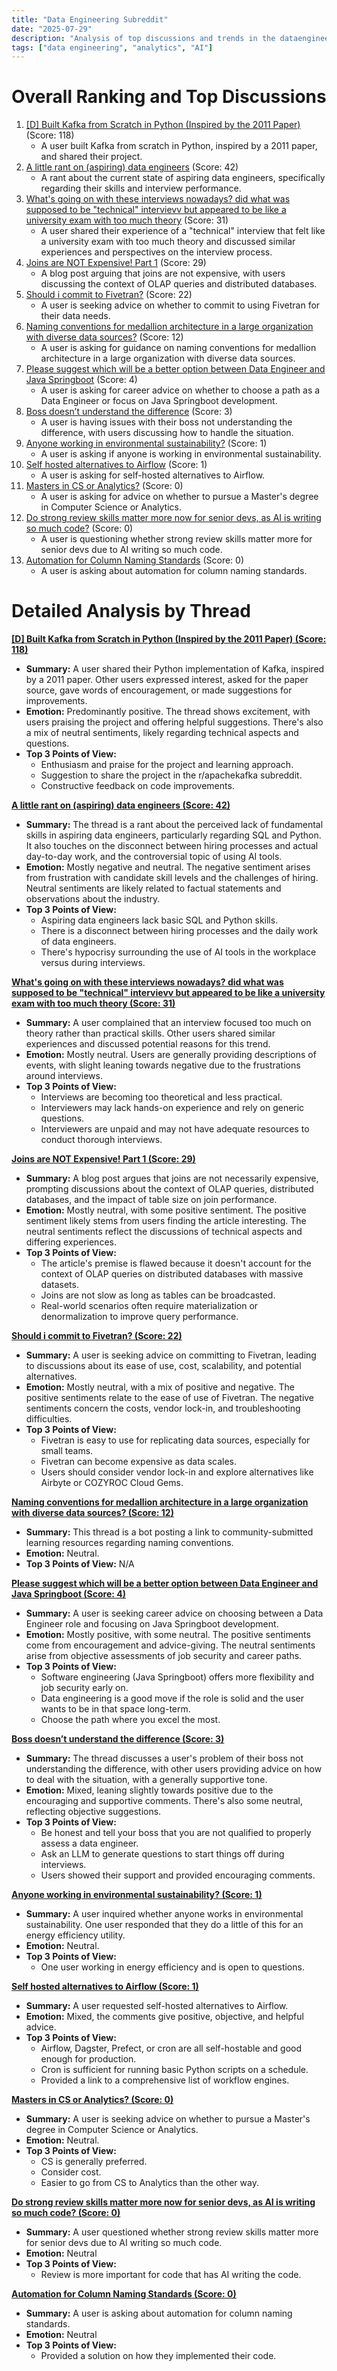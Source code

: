 ```yaml
---
title: "Data Engineering Subreddit"
date: "2025-07-29"
description: "Analysis of top discussions and trends in the dataengineering subreddit"
tags: ["data engineering", "analytics", "AI"]
---
```


# Overall Ranking and Top Discussions
1.  [[D] Built Kafka from Scratch in Python (Inspired by the 2011 Paper)](https://i.redd.it/mltsjhwb1tff1.png) (Score: 118)
    *   A user built Kafka from scratch in Python, inspired by a 2011 paper, and shared their project.
2.  [A little rant on (aspiring) data engineers](https://www.reddit.com/r/dataengineering/comments/1mce29s/a_little_rant_on_aspiring_data_engineers/) (Score: 42)
    *   A rant about the current state of aspiring data engineers, specifically regarding their skills and interview performance.
3.  [What's going on with these interviews nowadays? did what was supposed to be "technical" intervievv but appeared to be like a university exam with too much theory](https://www.reddit.com/r/dataengineering/comments/1mc5pnc/whats_going_on_with_these_interviews_nowadays_did/) (Score: 31)
    *   A user shared their experience of a "technical" interview that felt like a university exam with too much theory and discussed similar experiences and perspectives on the interview process.
4.  [Joins are NOT Expensive! Part 1](https://database-doctor.com/posts/joins-are-not-expensive.html) (Score: 29)
    *   A blog post arguing that joins are not expensive, with users discussing the context of OLAP queries and distributed databases.
5.  [Should i commit to Fivetran?](https://www.reddit.com/r/dataengineering/comments/1mc1k9c/should_i_commit_to_fivetran/) (Score: 22)
    *   A user is seeking advice on whether to commit to using Fivetran for their data needs.
6.  [Naming conventions for medallion architecture in a large organization with diverse data sources?](https://www.reddit.com/r/dataengineering/comments/1mc8gpz/naming_conventions_for_medallion_architecture_in/) (Score: 12)
    *   A user is asking for guidance on naming conventions for medallion architecture in a large organization with diverse data sources.
7.  [Please suggest which will be a better option between Data Engineer and Java Springboot](https://www.reddit.com/r/dataengineering/comments/1mckr0s/please_suggest_which_will_be_a_better_option/) (Score: 4)
    *   A user is asking for career advice on whether to choose a path as a Data Engineer or focus on Java Springboot development.
8.  [Boss doesn’t understand the difference](https://www.reddit.com/r/dataengineering/comments/1mcl3tn/boss_doesnt_understand_the_difference/) (Score: 3)
    *   A user is having issues with their boss not understanding the difference, with users discussing how to handle the situation.
9.  [Anyone working in environmental sustainability?](https://www.reddit.com/r/dataengineering/comments/1mcb8mf/anyone_working_in_environmental_sustainability/) (Score: 1)
    *   A user is asking if anyone is working in environmental sustainability.
10. [Self hosted alternatives to Airflow](https://www.reddit.com/r/dataengineering/comments/1mcg336/self_hosted_alternatives_to_airflow/) (Score: 1)
    *   A user is asking for self-hosted alternatives to Airflow.
11. [Masters in CS or Analytics?](https://www.reddit.com/r/dataengineering/comments/1mc1zes/masters_in_cs_or_analytics/) (Score: 0)
    *   A user is asking for advice on whether to pursue a Master's degree in Computer Science or Analytics.
12. [Do strong review skills matter more now for senior devs, as AI is writing so much code?](https://www.reddit.com/r/dataengineering/comments/1mc9a6w/do_strong_review_skills_matter_more_now_for/) (Score: 0)
    *   A user is questioning whether strong review skills matter more for senior devs due to AI writing so much code.
13. [Automation for Column Naming Standards](https://www.reddit.com/r/dataengineering/comments/1mcf3en/automation_for_column_naming_standards/) (Score: 0)
    *   A user is asking about automation for column naming standards.

# Detailed Analysis by Thread
**[[D] Built Kafka from Scratch in Python (Inspired by the 2011 Paper) (Score: 118)](https://i.redd.it/mltsjhwb1tff1.png)**
*  **Summary:** A user shared their Python implementation of Kafka, inspired by a 2011 paper. Other users expressed interest, asked for the paper source, gave words of encouragement, or made suggestions for improvements.
*  **Emotion:** Predominantly positive. The thread shows excitement, with users praising the project and offering helpful suggestions. There's also a mix of neutral sentiments, likely regarding technical aspects and questions.
*  **Top 3 Points of View:**
    *   Enthusiasm and praise for the project and learning approach.
    *   Suggestion to share the project in the r/apachekafka subreddit.
    *   Constructive feedback on code improvements.

**[A little rant on (aspiring) data engineers (Score: 42)](https://www.reddit.com/r/dataengineering/comments/1mce29s/a_little_rant_on_aspiring_data_engineers/)**
*  **Summary:** The thread is a rant about the perceived lack of fundamental skills in aspiring data engineers, particularly regarding SQL and Python. It also touches on the disconnect between hiring processes and actual day-to-day work, and the controversial topic of using AI tools.
*  **Emotion:** Mostly negative and neutral. The negative sentiment arises from frustration with candidate skill levels and the challenges of hiring. Neutral sentiments are likely related to factual statements and observations about the industry.
*  **Top 3 Points of View:**
    *   Aspiring data engineers lack basic SQL and Python skills.
    *   There is a disconnect between hiring processes and the daily work of data engineers.
    *   There's hypocrisy surrounding the use of AI tools in the workplace versus during interviews.

**[What's going on with these interviews nowadays? did what was supposed to be "technical" intervievv but appeared to be like a university exam with too much theory (Score: 31)](https://www.reddit.com/r/dataengineering/comments/1mc5pnc/whats_going_on_with_these_interviews_nowadays_did/)**
*  **Summary:** A user complained that an interview focused too much on theory rather than practical skills. Other users shared similar experiences and discussed potential reasons for this trend.
*  **Emotion:** Mostly neutral. Users are generally providing descriptions of events, with slight leaning towards negative due to the frustrations around interviews.
*  **Top 3 Points of View:**
    *   Interviews are becoming too theoretical and less practical.
    *   Interviewers may lack hands-on experience and rely on generic questions.
    *   Interviewers are unpaid and may not have adequate resources to conduct thorough interviews.

**[Joins are NOT Expensive! Part 1 (Score: 29)](https://database-doctor.com/posts/joins-are-not-expensive.html)**
*  **Summary:** A blog post argues that joins are not necessarily expensive, prompting discussions about the context of OLAP queries, distributed databases, and the impact of table size on join performance.
*  **Emotion:** Mostly neutral, with some positive sentiment. The positive sentiment likely stems from users finding the article interesting. The neutral sentiments reflect the discussions of technical aspects and differing experiences.
*  **Top 3 Points of View:**
    *   The article's premise is flawed because it doesn't account for the context of OLAP queries on distributed databases with massive datasets.
    *   Joins are not slow as long as tables can be broadcasted.
    *   Real-world scenarios often require materialization or denormalization to improve query performance.

**[Should i commit to Fivetran? (Score: 22)](https://www.reddit.com/r/dataengineering/comments/1mc1k9c/should_i_commit_to_fivetran/)**
*  **Summary:** A user is seeking advice on committing to Fivetran, leading to discussions about its ease of use, cost, scalability, and potential alternatives.
*  **Emotion:** Mostly neutral, with a mix of positive and negative. The positive sentiments relate to the ease of use of Fivetran. The negative sentiments concern the costs, vendor lock-in, and troubleshooting difficulties.
*  **Top 3 Points of View:**
    *   Fivetran is easy to use for replicating data sources, especially for small teams.
    *   Fivetran can become expensive as data scales.
    *   Users should consider vendor lock-in and explore alternatives like Airbyte or COZYROC Cloud Gems.

**[Naming conventions for medallion architecture in a large organization with diverse data sources? (Score: 12)](https://www.reddit.com/r/dataengineering/comments/1mc8gpz/naming_conventions_for_medallion_architecture_in/)**
*  **Summary:** This thread is a bot posting a link to community-submitted learning resources regarding naming conventions.
*  **Emotion:** Neutral.
*  **Top 3 Points of View:** N/A

**[Please suggest which will be a better option between Data Engineer and Java Springboot (Score: 4)](https://www.reddit.com/r/dataengineering/comments/1mckr0s/please_suggest_which_will_be_a_better_option/)**
*  **Summary:** A user is seeking career advice on choosing between a Data Engineer role and focusing on Java Springboot development.
*  **Emotion:** Mostly positive, with some neutral. The positive sentiments come from encouragement and advice-giving. The neutral sentiments arise from objective assessments of job security and career paths.
*  **Top 3 Points of View:**
    *   Software engineering (Java Springboot) offers more flexibility and job security early on.
    *   Data engineering is a good move if the role is solid and the user wants to be in that space long-term.
    *   Choose the path where you excel the most.

**[Boss doesn’t understand the difference (Score: 3)](https://www.reddit.com/r/dataengineering/comments/1mcl3tn/boss_doesnt_understand_the_difference/)**
*  **Summary:** The thread discusses a user's problem of their boss not understanding the difference, with other users providing advice on how to deal with the situation, with a generally supportive tone.
*  **Emotion:** Mixed, leaning slightly towards positive due to the encouraging and supportive comments. There's also some neutral, reflecting objective suggestions.
*  **Top 3 Points of View:**
    *   Be honest and tell your boss that you are not qualified to properly assess a data engineer.
    *   Ask an LLM to generate questions to start things off during interviews.
    *   Users showed their support and provided encouraging comments.

**[Anyone working in environmental sustainability? (Score: 1)](https://www.reddit.com/r/dataengineering/comments/1mcb8mf/anyone_working_in_environmental_sustainability/)**
*  **Summary:** A user inquired whether anyone works in environmental sustainability. One user responded that they do a little of this for an energy efficiency utility.
*  **Emotion:** Neutral.
*  **Top 3 Points of View:**
    * One user working in energy efficiency and is open to questions.

**[Self hosted alternatives to Airflow (Score: 1)](https://www.reddit.com/r/dataengineering/comments/1mcg336/self_hosted_alternatives_to_airflow/)**
*  **Summary:** A user requested self-hosted alternatives to Airflow.
*  **Emotion:** Mixed, the comments give positive, objective, and helpful advice.
*  **Top 3 Points of View:**
    *   Airflow, Dagster, Prefect, or cron are all self-hostable and good enough for production.
    *   Cron is sufficient for running basic Python scripts on a schedule.
    *   Provided a link to a comprehensive list of workflow engines.

**[Masters in CS or Analytics? (Score: 0)](https://www.reddit.com/r/dataengineering/comments/1mc1zes/masters_in_cs_or_analytics/)**
*  **Summary:** A user is seeking advice on whether to pursue a Master's degree in Computer Science or Analytics.
*  **Emotion:** Neutral.
*  **Top 3 Points of View:**
    *  CS is generally preferred.
    *  Consider cost.
    *  Easier to go from CS to Analytics than the other way.

**[Do strong review skills matter more now for senior devs, as AI is writing so much code? (Score: 0)](https://www.reddit.com/r/dataengineering/comments/1mc9a6w/do_strong_review_skills_matter_more_now_for/)**
*  **Summary:** A user questioned whether strong review skills matter more for senior devs due to AI writing so much code.
*  **Emotion:** Neutral
*  **Top 3 Points of View:**
    * Review is more important for code that has AI writing the code.

**[Automation for Column Naming Standards (Score: 0)](https://www.reddit.com/r/dataengineering/comments/1mcf3en/automation_for_column_naming_standards/)**
*  **Summary:** A user is asking about automation for column naming standards.
*  **Emotion:** Neutral
*  **Top 3 Points of View:**
    * Provided a solution on how they implemented their code.
